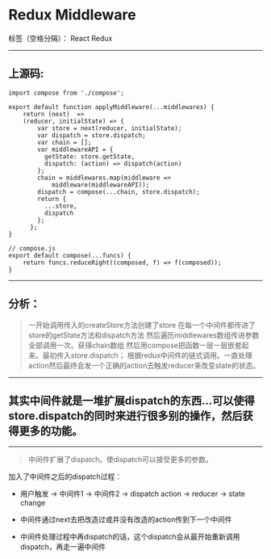 ﻿# Redux  Middleware

标签（空格分隔）： React Redux

---

## 上源码:

    import compose from './compose';
    
    export default function applyMiddleware(...middlewares) {            
        return (next)  => 
        (reducer, initialState) => {
        	var store = next(reducer, initialState);
        	var dispatch = store.dispatch;
        	var chain = [];
        	var middlewareAPI = {
        	  getState: store.getState,
        	  dispatch: (action) => dispatch(action)
        	};
        	chain = middlewares.map(middleware =>
        		middleware(middlewareAPI));
        	dispatch = compose(...chain, store.dispatch);
        	return {
        	  ...store,
        	  dispatch
        	};
          };
    }
    
    // compose.js
    export default compose(...funcs) {
        return funcs.reduceRight((composed, f) => f(composed));
    }


----------
## 分析：
> 一开始调用传入的createStore方法创建了store
 在每一个中间件都传进了store的getState方法和dispatch方法
 然后遍历middlewares数组传进参数全部调用一次。获得chain数组
 然后用compose把函数一层一层嵌套起来。最初传入store.dispatch；
 根据redux中间件的链式调用。一直处理action然后最终会发一个正确的action去触发reducer来改变state的状态。
 


----------
## 其实中间件就是一堆扩展dispatch的东西...可以使得store.dispatch的同时来进行很多别的操作，然后获得更多的功能。

---
> 中间件扩展了dispatch。使dispatch可以接受更多的参数。

加入了中间件之后的dispatch过程：

- 用户触发 -> 中间件1 -> 中间件2 -> dispatch action -> reducer -> state change

- 中间件通过next去把改造过或并没有改造的action传到下一个中间件

- 中间件处理过程中再dispatch的话，这个dispatch会从最开始重新调用dispatch，再走一遍中间件